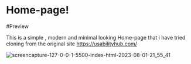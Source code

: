 # Home-page!
#Preview

This is a simple , modern and minimal looking Home-page that i have tried cloning from the original site https://usabilityhub.com/ 
 

![screencapture-127-0-0-1-5500-index-html-2023-08-01-21_55_41](https://github.com/Shyl0214/Home-page/assets/127982435/ae14ab6e-d3be-4721-91e1-06045bca2447)




